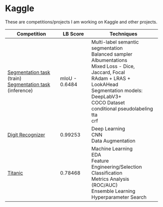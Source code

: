 # Kaggle 

These are competitions/projects I am working on Kaggle and other projects.



| Competition                                                  | LB Score      | Techniques                                                   |
| ------------------------------------------------------------ | ------------- | ------------------------------------------------------------ |
| [Segmentation task](seg_train.ipynb) (train)<br />[Segmentation task](seg_inference.ipynb) (inference) | mIoU - 0.6484 | Multi-label semantic segmentation<br />Balanced sampler<br />Albumentations<br />Mixed Loss - Dice, Jaccard, Focal<br />RAdam + LRAS + LookAHead<br />Segmentation models: DeepLabV3+<br />COCO Dataset<br />conditional pseudolabeling<br />tta<br />crf |
| [Digit Recognizer](https://www.kaggle.com/c/digit-recognizer) | 0.99253       | Deep Learning<br />CNN<br />Data Augmentation                |
| [Titanic](https://www.kaggle.com/c/titanic)                  | 0.78468       | Machine Learning<br />EDA<br />Feature Engineering/Selection<br />Classification<br />Metrics Analysis (ROC/AUC)<br />Ensemble Learning<br />Hyperparameter Search |

